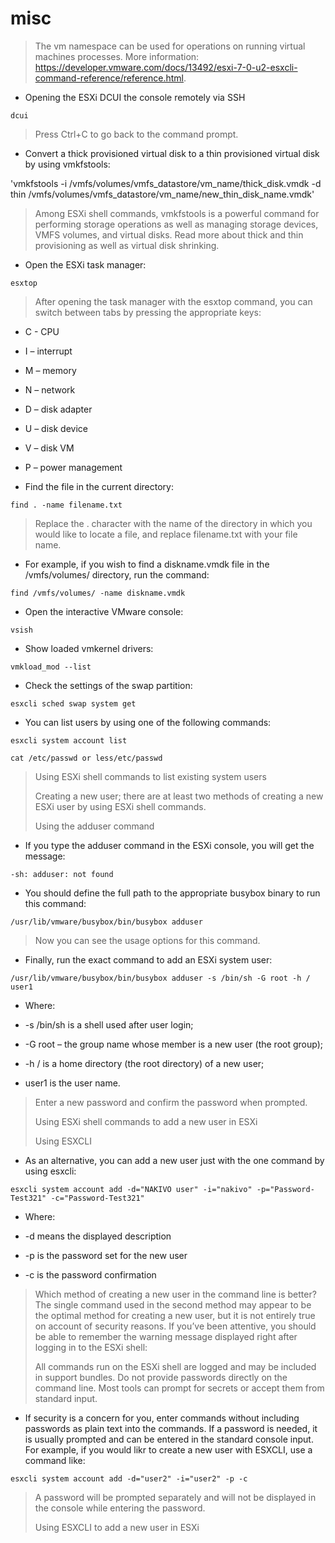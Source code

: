 # misc

> The vm namespace can be used for operations on running virtual machines processes.
> More information: <https://developer.vmware.com/docs/13492/esxi-7-0-u2-esxcli-command-reference/reference.html>.

- Opening the ESXi DCUI the console remotely via SSH

`dcui`
>Press Ctrl+C to go back to the command prompt.

- Convert a thick provisioned virtual disk to a thin provisioned virtual disk by using vmkfstools:

'vmkfstools -i /vmfs/volumes/vmfs_datastore/vm_name/thick_disk.vmdk -d thin /vmfs/volumes/vmfs_datastore/vm_name/new_thin_disk_name.vmdk'
>
>Among ESXi shell commands, vmkfstools is a powerful command for performing storage operations as well as managing storage devices, VMFS volumes, and virtual disks. Read more about thick and thin provisioning as well as virtual disk shrinking.

- Open the ESXi task manager:

`esxtop`
>
>After opening the task manager with the esxtop command, you can switch between tabs by pressing the appropriate keys:

- C - CPU

- I – interrupt

- M – memory

- N – network

- D – disk adapter

- U – disk device

- V – disk VM

- P – power management

- Find the file in the current directory:

`find . -name filename.txt`
>
>Replace the . character with the name of the directory in which you would like to locate a file, and replace filename.txt with your file name. 

- For example, if you wish to find a diskname.vmdk file in the /vmfs/volumes/ directory, run the command:

`find /vmfs/volumes/ -name diskname.vmdk`

- Open the interactive VMware console:

`vsish`

- Show loaded vmkernel drivers:

`vmkload_mod --list`

- Check the settings of the swap partition:

`esxcli sched swap system get`

- You can list users by using one of the following commands:

`esxcli system account list`

`cat /etc/passwd or less/etc/passwd`
> 
>Using ESXi shell commands to list existing system users
> 
>Creating a new user; there are at least two methods of creating a new ESXi user by using ESXi shell commands.
>
> Using the adduser command

- If you type the adduser command in the ESXi console, you will get the message:

`-sh: adduser: not found`

- You should define the full path to the appropriate busybox binary to run this command:

`/usr/lib/vmware/busybox/bin/busybox adduser`
>
>Now you can see the usage options for this command.

- Finally, run the exact command to add an ESXi system user:

`/usr/lib/vmware/busybox/bin/busybox adduser -s /bin/sh -G root -h / user1`

- Where:

- -s /bin/sh is a shell used after user login;

- -G root – the group name whose member is a new user (the root group);

- -h / is a home directory (the root directory) of a new user;

- user1 is the user name.
>
>Enter a new password and confirm the password when prompted.
>
>Using ESXi shell commands to add a new user in ESXi
>
>Using ESXCLI

- As an alternative, you can add a new user just with the one command by using esxcli:

`esxcli system account add -d="NAKIVO user" -i="nakivo" -p="Password-Test321" -c="Password-Test321"`

- Where:

- -d means the displayed description

- -p is the password set for the new user

- -c is the password confirmation
>
> Which method of creating a new user in the command line is better? The single command used in the second method may appear to be the optimal method for creating a new user, but it is not entirely true on account of security reasons. If you’ve been attentive, you should be able to remember the warning message displayed right after logging in to the ESXi shell:
>
> All commands run on the ESXi shell are logged and may be included in support bundles. Do not provide passwords directly on the command line. Most tools can prompt for secrets or accept them from standard input.

- If security is a concern for you, enter commands without including passwords as plain text into the commands. If a password is needed, it is usually prompted and can be entered in the standard console input. For example, if you would likr to create a new user with ESXCLI, use a command like:

`esxcli system account add -d="user2" -i="user2" -p -c`
>
> A password will be prompted separately and will not be displayed in the console while entering the password.
>
> Using ESXCLI to add a new user in ESXi